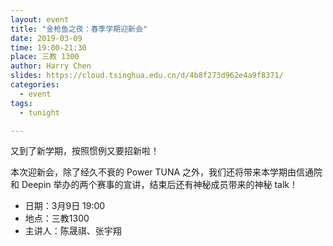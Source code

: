 ```yaml
---
layout: event
title: "金枪鱼之夜：春季学期迎新会"
date: 2019-03-09
time: 19:00-21:30
place: 三教 1300
author: Harry Chen
slides: https://cloud.tsinghua.edu.cn/d/4b8f273d962e4a9f8371/
categories:
  - event
tags:
  - tunight

---
```

又到了新学期，按照惯例又要招新啦！

本次迎新会，除了经久不衰的 Power TUNA 之外，我们还将带来本学期由信通院和 Deepin 举办的两个赛事的宣讲，结束后还有神秘成员带来的神秘 talk！

* 日期：3月9日 19:00
* 地点：三教1300
* 主讲人：陈晟祺、张宇翔
